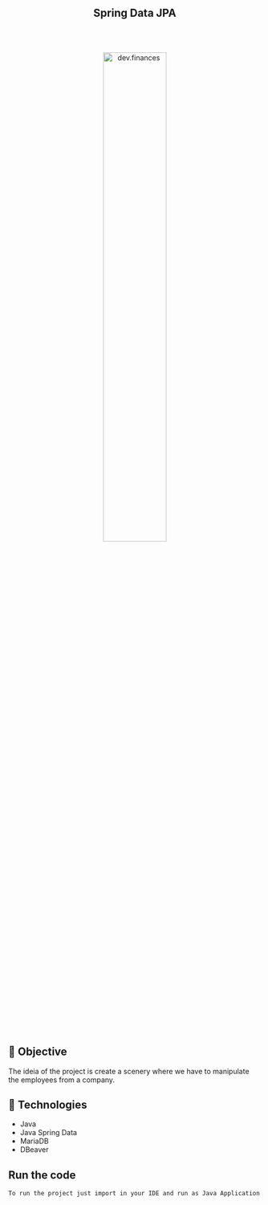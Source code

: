 <div align="center">
  <h2>Spring Data JPA</h2>
</div>



<br/><br/>



<div align="center">
  <img alt="dev.finances" src="https://imgur.com/h8mwpnn.png" width="50%">
</div>

## 🔦 Objective
The ideia of the project is create a scenery where we have to manipulate the employees from a company.

## 🚀 Technologies

- Java
- Java Spring Data
- MariaDB
- DBeaver

## Run the code
``To run the project just import in your IDE and run as Java Application``


